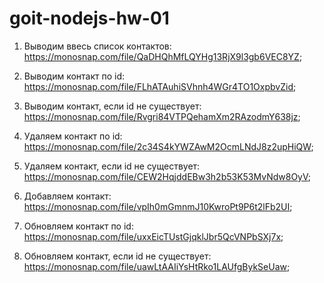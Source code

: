 # goit-nodejs-hw-01

1. Выводим ввесь список контактов: https://monosnap.com/file/QaDHQhMfLQYHg13RjX9l3gb6VEC8YZ;

2. Выводим контакт по id: https://monosnap.com/file/FLhATAuhiSVhnh4WGr4TO1OxpbvZid;

3. Выводим контакт, если id не существует: https://monosnap.com/file/Rvgri84VTPQehamXm2RAzodmY638jz;

4. Удаляем контакт по id: https://monosnap.com/file/2c34S4kYWZAwM2OcmLNdJ8z2upHiQW;

5. Удаляем контакт, если id не существует: https://monosnap.com/file/CEW2HqjddEBw3h2b53K53MvNdw8OyV;

6. Добавляем контакт: https://monosnap.com/file/vpIh0mGmnmJ10KwroPt9P6t2lFb2UI;

7. Обновляем контакт по id: https://monosnap.com/file/uxxEicTUstGjqklJbr5QcVNPbSXj7x;

8. Обновляем контакт, если id не существует: https://monosnap.com/file/uawLtAAIiYsHtRko1LAUfgBykSeUaw;
